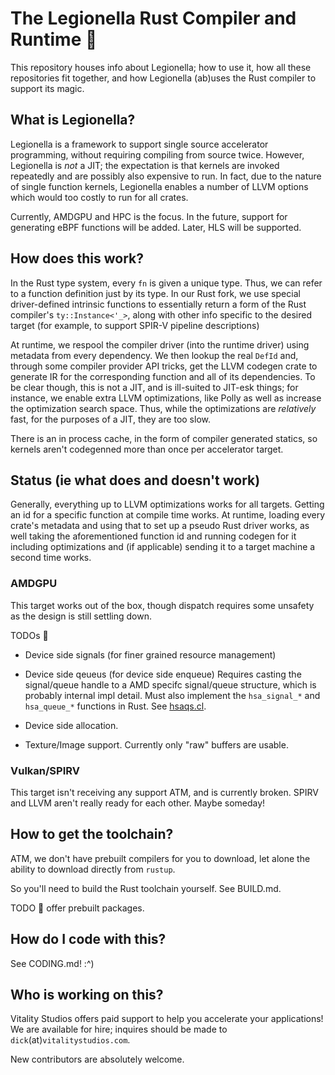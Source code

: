 # The Legionella Rust Compiler and Runtime :construction:

This repository houses info about Legionella; how to use it, how all these
repositories fit together, and how Legionella (ab)uses the Rust compiler to
support its magic.

## What is Legionella?

Legionella is a framework to support single source accelerator programming,
without requiring compiling from source twice. However, Legionella is *not* a
JIT; the expectation is that kernels are invoked repeatedly and are possibly
also expensive to run. In fact, due to the nature of single function kernels,
Legionella enables a number of LLVM options which would too costly to run for
all crates.

Currently, AMDGPU and HPC is the focus. In the future, support for generating eBPF
functions will be added. Later, HLS will be supported.

## How does this work?

In the Rust type system, every `fn` is given a unique type. Thus, we can refer
to a function definition just by its type. In our Rust fork, we use special
driver-defined intrinsic functions to essentially return a form of the Rust
compiler's `ty::Instance<'_>`, along with other info specific to the desired
target (for example, to support SPIR-V pipeline descriptions)

At runtime, we respool the compiler driver (into the runtime driver) using
metadata from every dependency. We then lookup the real `DefId` and, through
some compiler provider API tricks, get the LLVM codegen crate to generate IR for
the corresponding function and all of its dependencies. To be clear though, this
is not a JIT, and is ill-suited to JIT-esk things; for instance, we enable extra
LLVM optimizations, like Polly as well as increase the optimization search space.
Thus, while the optimizations are *relatively* fast, for the purposes of a JIT,
they are too slow.

There is an in process cache, in the form of compiler generated statics, so
kernels aren't codegenned more than once per accelerator target.

## Status (ie what does and doesn't work)

Generally, everything up to LLVM optimizations works for all targets. 
Getting an id for a specific function at compile time works. At runtime, loading
every crate's metadata and using that to set up a pseudo Rust driver works, as well 
taking the aforementioned function id and running codegen for it including
optimizations and (if applicable) sending it to a target machine a second time works.

### AMDGPU

This target works out of the box, though dispatch requires some unsafety as the
design is still settling down.

TODOs :construction:
* Device side signals (for finer grained resource management)
* Device side qeueus  (for device side enqueue)
Requires casting the signal/queue handle to a AMD specifc signal/queue structure, which
is probably internal impl detail. Must also implement the `hsa_signal_*` and `hsa_queue_*`
functions in Rust. See [hsaqs.cl](https://github.com/RadeonOpenCompute/ROCm-Device-Libs/blob/master/ockl/src/hsaqs.cl).

* Device side allocation.
* Texture/Image support. Currently only "raw" buffers are usable.

### Vulkan/SPIRV

This target isn't receiving any support ATM, and is currently broken. SPIRV and LLVM
aren't really ready for each other. Maybe someday!

<!--
Legionella supports (or will, once a proc-macro gets written help with this)
single definition descriptor set/binding numbers; that is, both the resulting
SPIR-V global and the host code will use the same numbers when they refer to the
global or binding type, respectively.

The hope is to also allow creating entire graphics pipelines; ie vertex,
geometry, tess (eval and control), raytracing, and fragment "kernels", which are
then codgenned into a single SPIR-V module.
-->

## How to get the toolchain?

ATM, we don't have prebuilt compilers for you to download, let alone the ability to download 
directly from `rustup`.

So you'll need to build the Rust toolchain yourself. See BUILD.md.

TODO :construction: offer prebuilt packages.

## How do I code with this?

See CODING.md! :^)

## Who is working on this?

Vitality Studios offers paid support to help you accelerate your applications!
We are available for hire; inquires should be made to `dick`(at)`vitalitystudios.com`.

New contributors are absolutely welcome.
